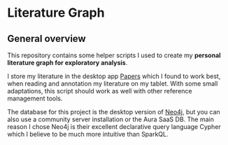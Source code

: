 # Literature Graph

## General overview
This repository contains some helper scripts I used to create my **personal literature graph for 
exploratory analysis**.

I store my literature in the desktop app [Papers](https://www.papersapp.com/) which I found to work 
best, when reading and annotation my literature on my tablet. With some small adaptations, this script 
should work as well with other reference management tools.

The database for this project is the desktop version of [Neo4j](https://neo4j.com/), but you can also 
use a community server installation or the Aura SaaS DB. The main reason I chose Neo4j is their 
excellent declarative query language Cypher which I believe to be much more intuitive than SparkQL. 

